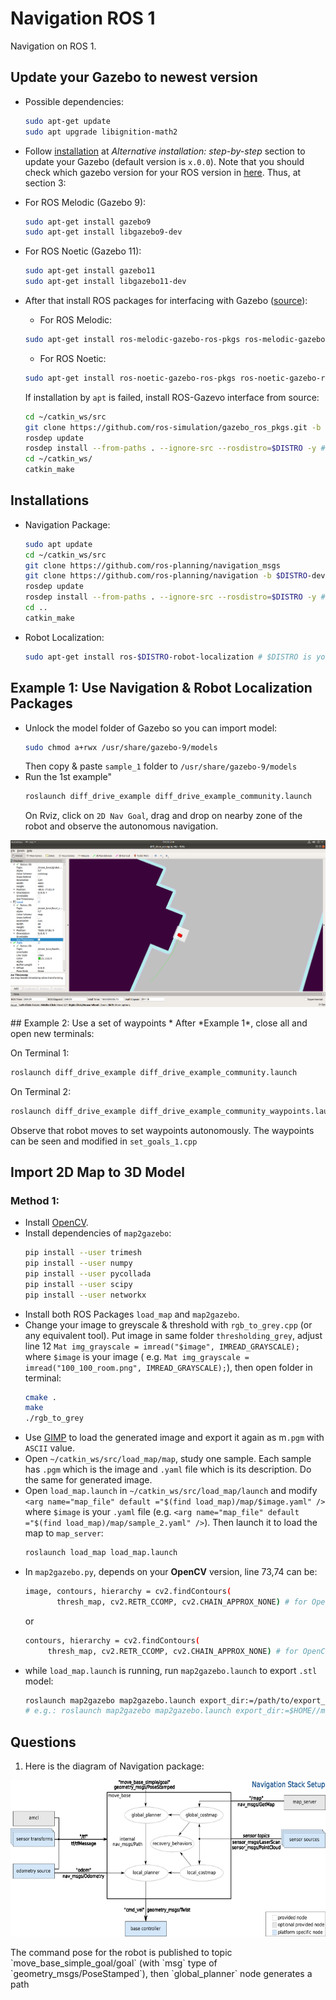 # Navigation ROS 1
Navigation on ROS 1.

## Update your Gazebo to newest version
* Possible dependencies:
  ```sh
  sudo apt-get update
  sudo apt upgrade libignition-math2
  ```
* Follow [installation](https://classic.gazebosim.org/tutorials?tut=install_ubuntu) at *Alternative installation: step-by-step* section to update your Gazebo (default version is `x.0.0`). Note that you should check which gazebo version for your ROS version in [here](https://classic.gazebosim.org/tutorials?tut=ros_wrapper_versions&cat=connect_ros). Thus, at section 3: 

* For ROS Melodic (Gazebo 9):
  ```sh
  sudo apt-get install gazebo9
  sudo apt-get install libgazebo9-dev
  ```
* For ROS Noetic (Gazebo 11):
  ```sh
  sudo apt-get install gazebo11
  sudo apt-get install libgazebo11-dev
  ```
* After that install ROS packages for interfacing with Gazebo ([source](https://classic.gazebosim.org/tutorials?tut=ros_installing&cat=connect_ros)):

  * For ROS Melodic:
  
  ```sh
  sudo apt-get install ros-melodic-gazebo-ros-pkgs ros-melodic-gazebo-ros-control
  ```
  
  * For ROS Noetic:
  ```sh
  sudo apt-get install ros-noetic-gazebo-ros-pkgs ros-noetic-gazebo-ros-control
  ```
  
  If installation by `apt` is failed, install ROS-Gazevo interface from source:
  ```sh
  cd ~/catkin_ws/src
  git clone https://github.com/ros-simulation/gazebo_ros_pkgs.git -b $DISTRO-devel # $DISTRO is your ROS version, e.g.: melodic-devel
  rosdep update
  rosdep install --from-paths . --ignore-src --rosdistro=$DISTRO -y # $DISTRO is your ROS version, e.g.: melodic-devel
  cd ~/catkin_ws/
  catkin_make
  ```
  
## Installations
* Navigation Package:
  ```sh
  sudo apt update
  cd ~/catkin_ws/src
  git clone https://github.com/ros-planning/navigation_msgs
  git clone https://github.com/ros-planning/navigation -b $DISTRO-devel # $DISTRO is your ROS version, e.g.: melodic-devel
  rosdep update
  rosdep install --from-paths . --ignore-src --rosdistro=$DISTRO -y # $DISTRO is your ROS version, e.g.: melodic-devel
  cd ..
  catkin_make
  ```
* Robot Localization:
  ```sh
  sudo apt-get install ros-$DISTRO-robot-localization # $DISTRO is your ROS version, e.g.: ros-melodic-robot-localization
  ```
  
## Example 1: Use Navigation & Robot Localization Packages
* Unlock the model folder of Gazebo so you can import model:
  ```sh
  sudo chmod a+rwx /usr/share/gazebo-9/models
  ```
  Then copy & paste `sample_1` folder to `/usr/share/gazebo-9/models`
* Run the 1st example"
  ```sh
  roslaunch diff_drive_example diff_drive_example_community.launch 
  ```
  On Rviz, click on `2D Nav Goal`, drag and drop on nearby zone of the robot and observe the autonomous navigation.
<p align="center">
  <img src="./images/nav1.png">
</p>
## Example 2: Use a set of waypoints
* After *Example 1*, close all and open new terminals:

  On Terminal 1:
  ```sh
  roslaunch diff_drive_example diff_drive_example_community.launch 
  ```
  On Terminal 2:
  ```sh
  roslaunch diff_drive_example diff_drive_example_community_waypoints.launch 
  ```
  Observe that robot moves to set waypoints autonomously. The waypoints can be seen and modified in `set_goals_1.cpp`
  
## Import 2D Map to 3D Model

### Method 1:
* Install [OpenCV](https://docs.opencv.org/4.x/d7/d9f/tutorial_linux_install.html).
* Install dependencies of `map2gazebo`:
  ```sh
  pip install --user trimesh
  pip install --user numpy
  pip install --user pycollada
  pip install --user scipy
  pip install --user networkx
  ```
* Install both ROS Packages `load_map` and `map2gazebo`.
* Change your image to greyscale & threshold with `rgb_to_grey.cpp` (or any equivalent tool). Put image in same folder `thresholding_grey`, adjust line 12 `Mat img_grayscale = imread("$image", IMREAD_GRAYSCALE);` where `$image` is your image ( e.g. `Mat img_grayscale = imread("100_100_room.png", IMREAD_GRAYSCALE);`), then open folder in terminal:
  ```sh
  cmake .
  make
  ./rgb_to_grey
  ```
* Use [GIMP](https://www.gimp.org/) to load the generated image and export it again as m`.pgm` with `ASCII` value. 
* Open `~/catkin_ws/src/load_map/map`, study one sample. Each sample has `.pgm` which is the image and `.yaml` file which is its description. Do the same for generated image.
* Open `load_map.launch` in `~/catkin_ws/src/load_map/launch` and modify `<arg name="map_file" default ="$(find load_map)/map/$image.yaml" />` where `$image` is your `.yaml` file (e.g. `<arg name="map_file" default ="$(find load_map)/map/sample_2.yaml" />`). Then launch it to load the map to `map_server`:
  ```sh
  roslaunch load_map load_map.launch
  ```
* In `map2gazebo.py`, depends on your **OpenCV** version, line 73,74 can be:
  ```sh
  image, contours, hierarchy = cv2.findContours(
         thresh_map, cv2.RETR_CCOMP, cv2.CHAIN_APPROX_NONE) # for OpenCV 2
  ```
  or
    ```sh
  contours, hierarchy = cv2.findContours(
         thresh_map, cv2.RETR_CCOMP, cv2.CHAIN_APPROX_NONE) # for OpenCV 3 or above
  ```
* while `load_map.launch` is running, run `map2gazebo.launch` to export `.stl` model:
  ```sh
  roslaunch map2gazebo map2gazebo.launch export_dir:=/path/to/export_dir # Export to a selected folder "/path/to/export_dir"
  # e.g.: roslaunch map2gazebo map2gazebo.launch export_dir:=$HOME//maps
  ```
## Questions
1. Here is the diagram of Navigation package:
<p align="center">
  <img width="600" height="250" src="./images/nav_stack.png">
</p>
The command pose for the robot is published to topic `move_base_simple_goal/goal` (with `msg` type of `geometry_msgs/PoseStamped`), then `global_planner` node generates a path 
